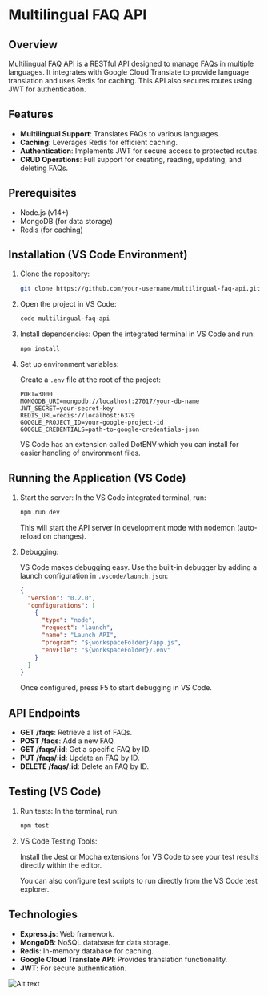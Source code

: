 
# Multilingual FAQ API

## Overview

Multilingual FAQ API is a RESTful API designed to manage FAQs in multiple languages. It integrates with Google Cloud Translate to provide language translation and uses Redis for caching. This API also secures routes using JWT for authentication.

## Features

- **Multilingual Support**: Translates FAQs to various languages.
- **Caching**: Leverages Redis for efficient caching.
- **Authentication**: Implements JWT for secure access to protected routes.
- **CRUD Operations**: Full support for creating, reading, updating, and deleting FAQs.

## Prerequisites

- Node.js (v14+)
- MongoDB (for data storage)
- Redis (for caching)

## Installation (VS Code Environment)

1. Clone the repository:

   ```bash
   git clone https://github.com/your-username/multilingual-faq-api.git
   ```

2. Open the project in VS Code:

   ```bash
   code multilingual-faq-api
   ```

3. Install dependencies: Open the integrated terminal in VS Code and run:

   ```bash
   npm install
   ```

4. Set up environment variables:

   Create a `.env` file at the root of the project:

   ```plaintext
   PORT=3000
   MONGODB_URI=mongodb://localhost:27017/your-db-name
   JWT_SECRET=your-secret-key
   REDIS_URL=redis://localhost:6379
   GOOGLE_PROJECT_ID=your-google-project-id
   GOOGLE_CREDENTIALS=path-to-google-credentials-json
   ```

   VS Code has an extension called DotENV which you can install for easier handling of environment files.

## Running the Application (VS Code)

1. Start the server: In the VS Code integrated terminal, run:

   ```bash
   npm run dev
   ```

   This will start the API server in development mode with nodemon (auto-reload on changes).

2. Debugging:

   VS Code makes debugging easy. Use the built-in debugger by adding a launch configuration in `.vscode/launch.json`:

   ```json
   {
     "version": "0.2.0",
     "configurations": [
       {
         "type": "node",
         "request": "launch",
         "name": "Launch API",
         "program": "${workspaceFolder}/app.js",
         "envFile": "${workspaceFolder}/.env"
       }
     ]
   }
   ```

   Once configured, press F5 to start debugging in VS Code.

## API Endpoints

- **GET /faqs**: Retrieve a list of FAQs.
- **POST /faqs**: Add a new FAQ.
- **GET /faqs/:id**: Get a specific FAQ by ID.
- **PUT /faqs/:id**: Update an FAQ by ID.
- **DELETE /faqs/:id**: Delete an FAQ by ID.

## Testing (VS Code)

1. Run tests: In the terminal, run:

   ```bash
   npm test
   ```

2. VS Code Testing Tools:

   Install the Jest or Mocha extensions for VS Code to see your test results directly within the editor.

   You can also configure test scripts to run directly from the VS Code test explorer.

## Technologies

- **Express.js**: Web framework.
- **MongoDB**: NoSQL database for data storage.
- **Redis**: In-memory database for caching.
- **Google Cloud Translate API**: Provides translation functionality.
- **JWT**: For secure authentication.

![Alt text]('assets/project_structure.png')



